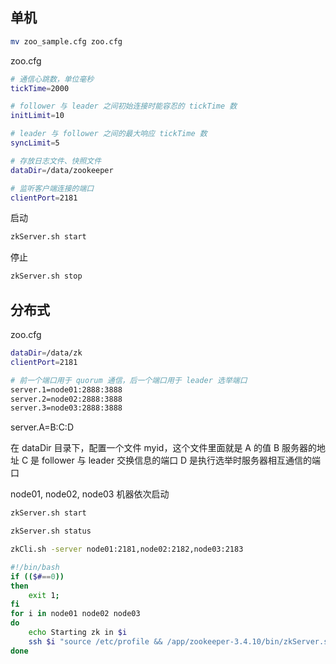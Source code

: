 ## 单机
```sh
mv zoo_sample.cfg zoo.cfg
```

zoo.cfg
```sh
# 通信心跳数，单位毫秒
tickTime=2000

# follower 与 leader 之间初始连接时能容忍的 tickTime 数
initLimit=10

# leader 与 follower 之间的最大响应 tickTime 数
syncLimit=5

# 存放日志文件、快照文件
dataDir=/data/zookeeper

# 监听客户端连接的端口
clientPort=2181
```

启动
```sh
zkServer.sh start
```

停止
```sh
zkServer.sh stop
```


## 分布式

zoo.cfg
```sh
dataDir=/data/zk
clientPort=2181

# 前一个端口用于 quorum 通信，后一个端口用于 leader 选举端口
server.1=node01:2888:3888
server.2=node02:2888:3888
server.3=node03:2888:3888
```
server.A=B:C:D

在 dataDir 目录下，配置一个文件 myid，这个文件里面就是 A 的值
B 服务器的地址
C 是 follower 与 leader 交换信息的端口
D 是执行选举时服务器相互通信的端口

node01, node02, node03 机器依次启动
```sh
zkServer.sh start
```

```sh
zkServer.sh status
```

```sh
zkCli.sh -server node01:2181,node02:2182,node03:2183
```



```sh
#!/bin/bash
if (($#==0))
then
    exit 1;
fi
for i in node01 node02 node03
do
    echo Starting zk in $i
    ssh $i "source /etc/profile && /app/zookeeper-3.4.10/bin/zkServer.sh $1" > /dev/null
done
```


